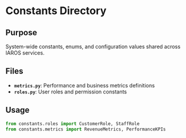 # Constants Directory

## Purpose
System-wide constants, enums, and configuration values shared across IAROS services.

## Files
- **`metrics.py`**: Performance and business metrics definitions
- **`roles.py`**: User roles and permission constants

## Usage
```python
from constants.roles import CustomerRole, StaffRole
from constants.metrics import RevenueMetrics, PerformanceKPIs
``` 
